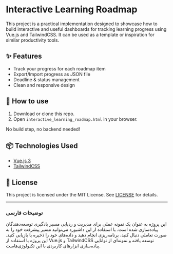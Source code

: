 # Interactive Learning Roadmap

This project is a practical implementation designed to showcase how to build interactive and useful dashboards for tracking learning progress using Vue.js and TailwindCSS. It can be used as a template or inspiration for similar productivity tools.

## ✨ Features

- Track your progress for each roadmap item
- Export/Import progress as JSON file
- Deadline & status management
- Clean and responsive design

## 🚀 How to use

1. Download or clone this repo.
2. Open `interactive_learning_roadmap.html` in your browser.

No build step, no backend needed!

## 📦 Technologies Used

- [Vue.js 3](https://vuejs.org/)
- [TailwindCSS](https://tailwindcss.com/)

## 📝 License

This project is licensed under the MIT License. See [LICENSE](LICENSE) for details.

---

### توضیحات فارسی
این پروژه به عنوان یک نمونه عملی برای مدیریت و ردیابی مسیر یادگیری توسعه‌دهندگان پیاده‌سازی شده است. با استفاده از این داشبورد می‌توانید مسیر پیشرفت خود را به صورت تعاملی دنبال کنید، برنامه‌ریزی انجام دهید و داده‌های خود را ذخیره یا بازیابی کنید. این پروژه با استفاده از Vue.js و TailwindCSS توسعه یافته و نمونه‌ای از توانایی پیاده‌سازی ابزارهای کاربردی با این تکنولوژی‌هاست.

